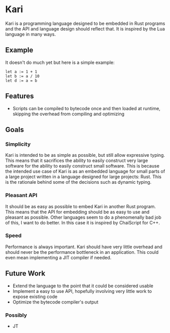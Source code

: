 # Kari

Kari is a programming language designed to be embedded in Rust programs and the API and language design should reflect that. It is inspired by the Lua language in many ways.

## Example
It doesn't do much yet but here is a simple example:
```
let a := 1 + 1
let b := a / 10
let d := a = b
```

## Features
 - Scripts can be compiled to bytecode once and then loaded at runtime, skipping the overhead from compiling and optimizing

## Goals

### Simplicity
Kari is intended to be as simple as possible, but still allow expressive typing. This means that it sacrifices the ability to easily construct very large software for the ability to easily construct small software. This is because the intended use case of Kari is as an embedded language for small parts of a large project written in a language designed for large projects: Rust. This is the rationale behind some of the decisions such as dynamic typing.

### Pleasant API
It should be as easy as possible to embed Kari in another Rust program. This means that the API for embedding should be as easy to use and pleasant as possible. Other languages seem to do a phenomenally bad job of this, I want to do better. In this case it is inspired by ChaiScript for C++.

### Speed
Performance is always important. Kari should have very little overhead and should never be the performance bottleneck in an application. This could even mean implementing a JIT compiler if needed.


## Future Work
 - Extend the language to the point that it could be considered usable
 - Implement a easy to use API, hopefully involving very little work to expose existing code
 - Optimize the bytecode compiler's output

### Possibly
 - JT

